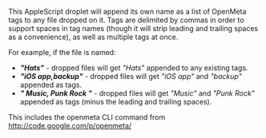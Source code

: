 This AppleScript droplet will append its own name as a list of OpenMeta tags to any file dropped on it. Tags are delimited by commas in order to support spaces in tag names (though it will strip leading and trailing spaces as a convenience), as well as multiple tags at once.

For example, if the file is named:

* ***"Hats"*** - dropped files will get *"Hats"* appended to any existing tags.
* ***"iOS app,backup"*** - dropped files will get *"iOS app"* and *"backup"* appended as tags.
* ***" Music, Punk Rock "*** - dropped files will get *"Music"* and *"Punk Rock"* appended as tags (minus the leading and trailing spaces).

This includes the openmeta CLI command from http://code.google.com/p/openmeta/
